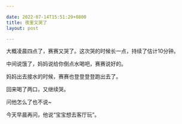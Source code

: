 ```yaml
---

date: 2022-07-14T15:51:29+0800
title: 夜里又哭了
layout: post

---
```


大概凌晨四点了，赛赛又哭了。这次哭的时候长一点，持续了估计10分钟。

中间说饿了，妈妈说给你倒点水喝吧，赛赛说好的。

妈妈出去接水的时候，赛赛也登登登登跑出去了。

回来喝了两口，又继续哭。

问他怎么了也不说~

今天早晨再问，他说“宝宝想去客厅玩”。
